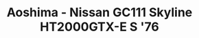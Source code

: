 ---
layout: product
title: "Aoshima - Nissan GC111 Skyline HT2000GTX-E S '76"
price: "TBA" 
desc: "N/A"
img_path: "/assets/img/AO53515.webp"
brand: "N/A"
available: false
special_offer: false
new: false
soon: false
cat: "010000"
subcat: "013700"
subsubcat: "0N/A"
sifra: "AO53515"
popular: false
spec: false
---